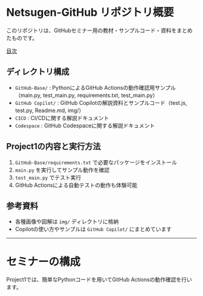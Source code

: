 # Netsugen-GitHub リポジトリ概要

このリポジトリは、GitHubセミナー用の教材・サンプルコード・資料をまとめたものです。

[目次](https://speakerdeck.com/halchil/githubsemina-mu-ci)

## ディレクトリ構成

- `GitHub-Base/` : PythonによるGitHub Actionsの動作確認用サンプル（main.py, test_main.py, requirements.txt, test_main.py）
- `GitHub Copilot/` : GitHub Copilotの解説資料とサンプルコード（test.js, test.py, Readme.md, img/）
- `CICD` : CI/CDに関する解説ドキュメント
- `Codespace` : GitHub Codespaceに関する解説ドキュメント

## Project1の内容と実行方法

1. `GitHub-Base/requirements.txt` で必要なパッケージをインストール
2. `main.py` を実行してサンプル動作を確認
3. `test_main.py` でテスト実行
4. GitHub Actionsによる自動テストの動作も体験可能

## 参考資料

- 各種画像や図解は `img/` ディレクトリに格納
- Copilotの使い方やサンプルは `GitHub Copilot/` にまとめています

---

# セミナーの構成

Project1では、簡単なPythonコードを用いてGitHub Actionsの動作確認を行います。



